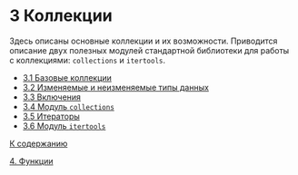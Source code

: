 # 3 Коллекции

Здесь описаны основные коллекции и их возможности. Приводится описание 
двух полезных модулей стандартной библиотеки для работы с коллекциями: 
```collections``` и ```itertools```.

- [3.1 Базовые коллекции](basic_collections/00_overview.md)
- [3.2 Изменяемые и неизменяемые типы данных](01_im_mutable_and_copy.ipynb)
- [3.3 Включения](02_comprehensions.ipynb)
- [3.4 Модуль ```collections```](03_collections.ipynb)
- [3.5 Итераторы](04_iter.ipynb)
- [3.6 Модуль ```itertools```](05_itertools.ipynb)

[К содержанию](../../README.md)

[4. Функции](../04_functions/00_overview.md)